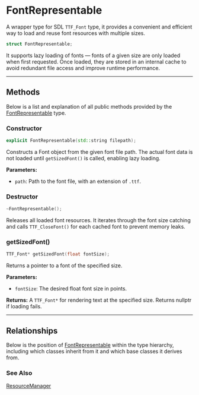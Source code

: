 # FontRepresentable
A wrapper type for SDL `TTF_Font` type, 
it provides a convenient and efficient way to load and reuse 
font resources with multiple sizes.

```c++
struct FontRepresentable;
```

It supports lazy loading of fonts — fonts of a 
given size are only loaded when first requested. 
Once loaded, they are stored in an internal cache to avoid 
redundant file access and improve runtime performance.

---

## Methods
Below is a list and explanation of all public methods
provided by the [FontRepresentable](FontRepresentable.md) type.

### Constructor

```c++
explicit FontRepresentable(std::string filepath);
```

Constructs a Font object from the given font file path. The 
actual font data is not loaded until `getSizedFont()` is called, 
enabling lazy loading.

**Parameters:**
- `path`: Path to the font file, with an extension of `.ttf`.

### Destructor
```c++
~FontRepresentable();
```
Releases all loaded font resources. It iterates through 
the font size catching and calls `TTF_CloseFont()` for 
each cached font to prevent memory leaks.

### getSizedFont()

```c++
TTF_Font* getSizedFont(float fontSize);
```

Returns a pointer to a font of the specified size.

**Parameters:**
- `fontSize`: The desired float font size in points.

**Returns:** 
A `TTF_Font*` for rendering text at the specified size. 
Returns nullptr if loading fails.

---

## Relationships
Below is the position of [FontRepresentable](FontRepresentable.md)
within the type hierarchy, including which classes inherit
from it and which base classes it derives from.

### See Also
[ResourceManager](ResourceManager.md)